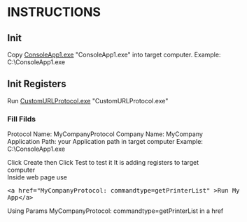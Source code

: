 # INSTRUCTIONS

## Init
Copy <a href="ConsoleApp1.exe" >ConsoleApp1.exe</a> "ConsoleApp1.exe" into target computer. Example: C:\ConsoleApp1.exe
## Init Registers
Run  <a href="CustomURLProtocol.exe" >CustomURLProtocol.exe</a> "CustomURLProtocol.exe"
###  Fill Filds 
Protocol Name: MyCompanyProtocol
Company Name: MyCompany
Application Path: your Application path in target computer Example: C:\ConsoleApp1.exe

Click Create then Click Test to test it
It is adding registers to target computer  
Inside web page use
<xmp><a href="MyCompanyProtocol: commandtype=getPrinterList" >Run My App</a></xmp>
Using Params  MyCompanyProtocol: commandtype=getPrinterList in a href